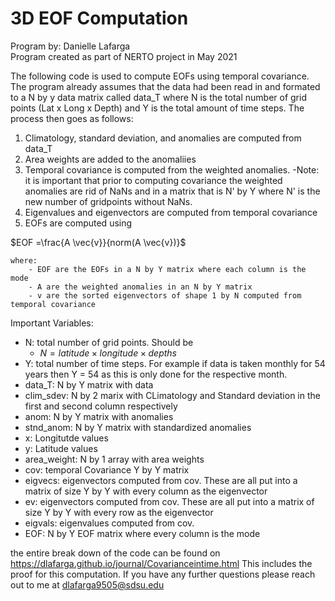 # 3D EOF Computation
Program by: Danielle Lafarga\
Program created as part of NERTO project in May 2021

The following code is used to compute EOFs using temporal covariance. The program already assumes that the data had been read in and formated to a N by y data matrix called data_T where N is the total number of grid points (Lat x Long x Depth) and Y is the total amount of time steps. The process then goes as follows:

1. Climatology, standard deviation, and anomalies are computed from data_T 
2. Area weights are added to the anomaliies 
3. Temporal covariance is computed from the weighted anomalies. 
    -Note: it is important that prior to computing covariance the weighted anomalies are rid of NaNs and in a matrix that is N' by Y where N' is the new number of gridpoints without NaNs. 
4. Eigenvalues and eigenvectors are computed from temporal covariance
5. EOFs are computed using

$EOF =\frac{A \vec{v}}{norm(A \vec{v})}$


    where:
        - EOF are the EOFs in a N by Y matrix where each column is the mode
        - A are the weighted anomalies in an N by Y matrix 
        - v are the sorted eigenvectors of shape 1 by N computed from temporal covariance

Important Variables:
- N: total number of grid points. Should be 
    - $N = latitude \times longitude \times depths$
- Y: total number of time steps. For example if data is taken monthly for 54 years then Y = 54 as this is only done for the respective month. 
- data_T: N by Y matrix with data
- clim_sdev: N by 2 marix with CLimatology and Standard deviation in the first and second column respectively 
- anom: N by Y matrix with anomalies
- stnd_anom: N by Y matrix with standardized anomalies
- x: Longitutde values
- y: Latitude values 
- area_weight: N by 1 array with area weights 
- cov: temporal Covariance Y by Y matrix
- eigvecs: eigenvectors computed from cov. These are all put into a matrix of size Y by Y with every column as the eigenvector
- ev: eigenvectors computed from cov. These are all put into a matrix of size Y by Y with every row as the eigenvector
- eigvals: eigenvalues computed from cov. 
- EOF: N by Y EOF matrix where every column is the mode 


the entire break down of the code can be found on https://dlafarga.github.io/journal/Covarianceintime.html
This includes the proof for this computation. If you have any further questions please reach out to me at dlafarga9505@sdsu.edu
